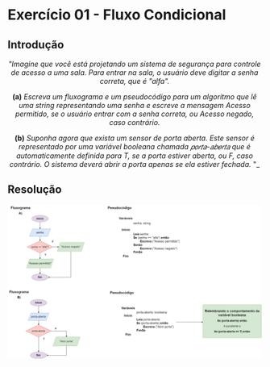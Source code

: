 # Exercício 01 - Fluxo Condicional
  
## Introdução 
<div align="center">

_"Imagine que você está projetando um sistema de segurança para controle de acesso a uma sala. Para entrar na sala, o usuário deve digitar a senha correta, que é "alfa"._

**(a)** _Escreva um fluxograma e um pseudocódigo para um algoritmo que lê uma string representando uma senha e escreve a mensagem Acesso permitido, se o usuário entrar com a senha correta, ou Acesso negado, caso contrário._

**(b)** _Suponha agora que exista um sensor de porta aberta. Este sensor é representado por uma variável booleana chamada 𝑝𝑜𝑟𝑡𝑎-𝑎𝑏𝑒𝑟𝑡𝑎 que é automaticamente definida para T, se a porta estiver aberta, ou F, caso contrário. O sistema deverá abrir a porta apenas se ela estiver fechada._
"_

</div>

## Resolução


<div align="center">

![](../../imagens/3ex-01.png)

</div>
